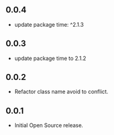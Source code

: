 ## 0.0.4

- update package time: ^2.1.3

## 0.0.3

- update package time to 2.1.2

## 0.0.2

- Refactor class name avoid to conflict.

## 0.0.1

- Initial Open Source release.
